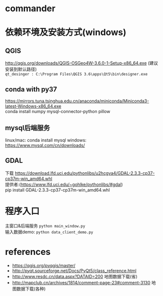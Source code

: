 # commander

# 依赖环境及安装方式(windows)
## QGIS
http://qgis.org/downloads/QGIS-OSGeo4W-3.6.0-1-Setup-x86_64.exe (建议安装到默认路径)  
```qt_desinger : C:\Program Files\QGIS 3.6\apps\Qt5\bin\designer.exe```  
## conda with py37
https://mirrors.tuna.tsinghua.edu.cn/anaconda/miniconda/Miniconda3-latest-Windows-x86_64.exe  
conda install numpy mysql-connector-python pillow

## mysql后端服务
linux/mac: conda install mysql
windows: https://www.mysql.com/cn/downloads/

## GDAL
下载 https://download.lfd.uci.edu/pythonlibs/u2hcgva4/GDAL-2.3.3-cp37-cp37m-win_amd64.whl  
提供者:(https://www.lfd.uci.edu/~gohlke/pythonlibs/#gdal)  
pip install GDAL-2.3.3-cp37-cp37m-win_amd64.whl


# 程序入口
主窗口&后端服务
```python main_window.py```  
输入数据demo:
```python data_client_demo.py```  

# references
- https://qgis.org/pyqgis/master/
- http://pyqt.sourceforge.net/Docs/PyQt5/class_reference.html
- http://www.resdc.cn/data.aspx?DATAID=200 地图数据下载(省)
- http://mapclub.cn/archives/1814/comment-page-23#comment-3130 地图数据下载(各种)
